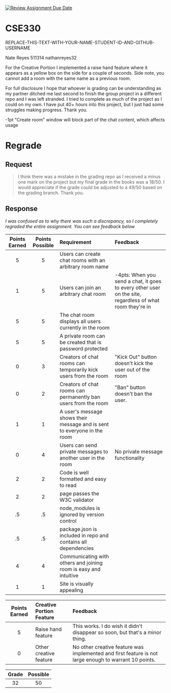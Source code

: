 [![Review Assignment Due Date](https://classroom.github.com/assets/deadline-readme-button-24ddc0f5d75046c5622901739e7c5dd533143b0c8e959d652212380cedb1ea36.svg)](https://classroom.github.com/a/2JGdXRGA)
# CSE330
REPLACE-THIS-TEXT-WITH-YOUR-NAME-STUDENT-ID-AND-GITHUB-USERNAME

Nate Reyes 511314 nathanreyes32

For the Creative Portion I implemented a raise hand feature where it appears as a yellow box on the side for a couple of seconds. Side note, you cannot add a room with the same name as a previous room.

For full disclosure I hope that whoever is grading can be understanding as my partner ditched me last second to finish the group project in a different repo and I was left stranded. I tried to complete as much of the project as I could on my own. I have put 40+ hours into this project, but I just had some struggles making progress. Thank you.


-1pt "Create room" window will block part of the chat content, which affects usage

# Regrade
## Request
> I think there was a mistake in the grading repo as I received a minus one mark on the project but my final grade in the books was a 18/50. I would appreciate if the grade could be adjusted to a 49/50 based on the grading branch. Thank you. 

## Response
*I was confused as to why there was such a discrepancy, so I completely regraded the entire assignment. You can see feedback below*

| Points Earned | Points Possible | Requirement                                                              | Feedback                                                                                                 |
|:-------------:|:---------------:|:-------------------------------------------------------------------------|:---------------------------------------------------------------------------------------------------------|
|       5       |        5        | Users can create chat rooms with an arbitrary room name                  |                                                                                                          |
|       1       |        5        | Users can join an arbitrary chat room                                    | -4pts: When you send a chat, it goes to every other user on the site, regardless of what room they're in |
|       5       |        5        | The chat room displays all users currently in the room                   |                                                                                                          |
|       5       |        5        | A private room can be created that is password protected                 |                                                                                                          |
|       0       |        3        | Creators of chat rooms can temporarily kick users from the room          | "Kick Out" button doesn't kick the user out of the room                                                  |
|       0       |        2        | Creators of chat rooms can permanently ban users from the room           | "Ban" button doesn't ban the user.                                                                       |
|       1       |        1        | A user's message shows their message and is sent to everyone in the room |                                                                                                          |
|       0       |        4        | Users can send private messages to another user in the room              | No private message functionality                                                                         |
|       2       |        2        | Code is well formatted and easy to read                                  |                                                                                                          |
|       2       |        2        | page passes the W3C validator                                            |                                                                                                          |
|      .5       |       .5        | node_modules is ignored by version control                               |                                                                                                          |
|      .5       |       .5        | package.json is included in repo and contains all dependencies           |                                                                                                          |
|       4       |        4        | Communicating with others and joining room is easy and intuitive         |                                                                                                          |
|       1       |        1        | Site is visually appealing                                               |                                                                                                          |


| Points Earned | Creative Portion Feature | Feedback                                                                                              |
|:-------------:|:-------------------------|:------------------------------------------------------------------------------------------------------|
|       5       | Raise hand feature       | This works. I do wish it didn't disappear so soon, but that's a minor thing.                          |
|       0       | Other creative feature   | No other creative feature was implemented and first feature is not large enough to warrant 10 points. |


| Grade | Possible |
|:-----:|:--------:|
|  32   |    50    |